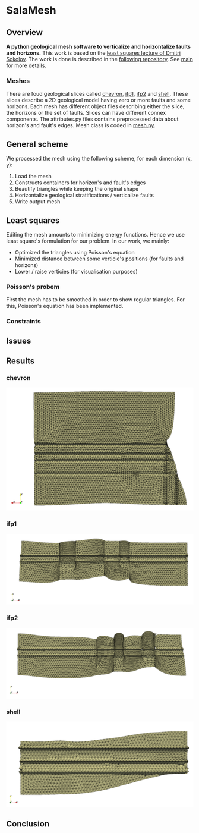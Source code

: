 # SalaMesh
## Overview
**A python geological mesh software to verticalize and horizontalize faults and horizons.**
This work is based on the [least squares lecture of Dmitri Sokolov](https://github.com/ssloy/least-squares-course).
The work is done is described in the [following repository](https://github.com/ssloy/ENSG.git).
See [main](main.py) for more details.

### Meshes
There are foud geological slices called [chevron](chevron), [ifp1](ifp1), [ifp2](ifp2) and [shell](shell).
These slices describe a 2D geological model having zero or more faults and some horizons.
Each mesh has different object files describing either the slice, the horizons or the set of faults.
Slices can have different connex components.
The attributes.py files contains preprocessed data about horizon's and fault's edges.
Mesh class is coded in [mesh.py](mesh.py).


## General scheme
We processed the mesh using the following scheme, for each dimension (x, y):
1. Load the mesh
2. Constructs containers for horizon's and fault's edges
3. Beautify triangles while keeping the original shape
4. Horizontalize geological stratifications / verticalize faults
5. Write output mesh

## Least squares
Editing the mesh amounts to minimizing energy functions. Hence we use least square's formulation for our problem.
In our work, we mainly:
- Optimized the triangles using Poisson's equation
- Minimized distance between some verticie's positions (for faults and horizons)
- Lower / raise verticies (for visualisation purposes)

### Poisson's probem
First the mesh has to be smoothed in order to show regular triangles.
For this, Poisson's equation has been implemented.

### Constraints

## Issues

## Results
### chevron

![chevron_img](evolution/chevron.png)

### ifp1

![ifp1_img](evolution/ifp1.png)

### ifp2

![ifp2_img](evolution/ifp2.png)

### shell

![shell_img](evolution/shell.PNG)

## Conclusion

